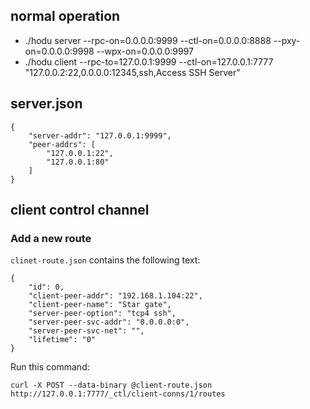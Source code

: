 
## normal operation
- ./hodu server --rpc-on=0.0.0.0:9999 --ctl-on=0.0.0.0:8888 --pxy-on=0.0.0.0:9998 --wpx-on=0.0.0.0:9997
- ./hodu client --rpc-to=127.0.0.1:9999 --ctl-on=127.0.0.1:7777 "127.0.0.2:22,0.0.0.0:12345,ssh,Access SSH Server"

## server.json
```
{
    "server-addr": "127.0.0.1:9999",
    "peer-addrs": [
        "127.0.0.1:22",
        "127.0.0.1:80"
    ]
}
```


## client control channel


### Add a new route


`clinet-route.json` contains the following text:

```
{
    "id": 0,
    "client-peer-addr": "192.168.1.104:22",
    "client-peer-name": "Star gate",
    "server-peer-option": "tcp4 ssh",
    "server-peer-svc-addr": "0.0.0.0:0",
    "server-peer-svc-net": "",
    "lifetime": "0"
}
```

Run this command:
```
curl -X POST --data-binary @client-route.json http://127.0.0.1:7777/_ctl/client-conns/1/routes
```
